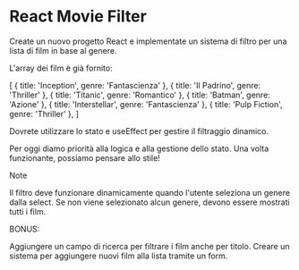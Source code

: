 React Movie Filter
 ===

Create un nuovo progetto React e implementate un sistema di filtro per una lista di film in base al genere.

L'array dei film è già fornito:

 [
   { title: 'Inception', genre: 'Fantascienza' },
   { title: 'Il Padrino', genre: 'Thriller' },
   { title: 'Titanic', genre: 'Romantico' },
   { title: 'Batman', genre: 'Azione' },
   { title: 'Interstellar', genre: 'Fantascienza' },
   { title: 'Pulp Fiction', genre: 'Thriller' },
 ]

Dovrete utilizzare lo stato e useEffect per gestire il filtraggio dinamico.

Per oggi diamo priorità alla logica e alla gestione dello stato. Una volta funzionante, possiamo pensare allo stile!

Note

Il filtro deve funzionare dinamicamente quando l'utente seleziona un genere dalla select.
Se non viene selezionato alcun genere, devono essere mostrati tutti i film.

BONUS:

Aggiungere un campo di ricerca per filtrare i film anche per titolo.
Creare un sistema per aggiungere nuovi film alla lista tramite un form.

